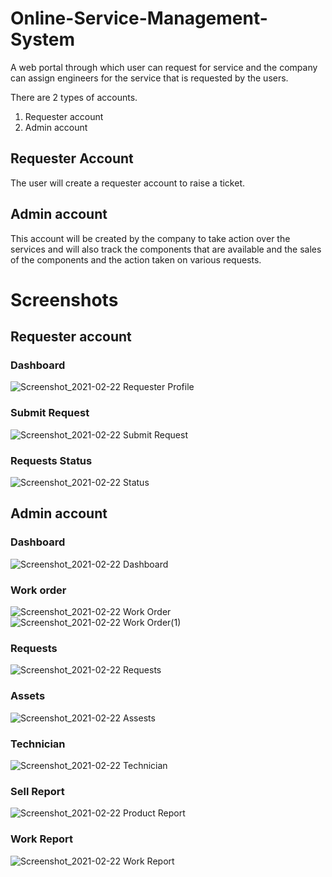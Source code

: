 # Online-Service-Management-System
A web portal through which user can request for service and the company can assign engineers for the service that is requested by the users.

There are 2 types of accounts.
1. Requester account
2. Admin account

## Requester Account
The user will create a requester account to raise a ticket.

## Admin account
This account will be created by the company to take action over the services and will also track the components that are available and the sales of the components and the action taken on various requests.

# Screenshots
## Requester account
### Dashboard
![Screenshot_2021-02-22 Requester Profile](https://user-images.githubusercontent.com/18730159/108636035-cf872380-74a8-11eb-8273-9fb6f8693f56.png)

### Submit Request
![Screenshot_2021-02-22 Submit Request](https://user-images.githubusercontent.com/18730159/108636057-fc3b3b00-74a8-11eb-93ce-88c6fec0aa3f.png)

### Requests Status
![Screenshot_2021-02-22 Status](https://user-images.githubusercontent.com/18730159/108636063-ff362b80-74a8-11eb-904e-836a9f0761b1.png)


## Admin account
### Dashboard
![Screenshot_2021-02-22 Dashboard](https://user-images.githubusercontent.com/18730159/108636092-2e4c9d00-74a9-11eb-9ac6-e2f625a30e20.png)

### Work order
![Screenshot_2021-02-22 Work Order](https://user-images.githubusercontent.com/18730159/108636119-51774c80-74a9-11eb-98eb-b3270de360a5.png)
![Screenshot_2021-02-22 Work Order(1)](https://user-images.githubusercontent.com/18730159/108636120-53d9a680-74a9-11eb-8ef1-ab9e2bba64bb.png)

### Requests
![Screenshot_2021-02-22 Requests](https://user-images.githubusercontent.com/18730159/108636125-5936f100-74a9-11eb-8ba7-93c307e80fd2.png)

### Assets
![Screenshot_2021-02-22 Assests](https://user-images.githubusercontent.com/18730159/108636127-5c31e180-74a9-11eb-9cc2-abbb9b248a1f.png)

### Technician
![Screenshot_2021-02-22 Technician](https://user-images.githubusercontent.com/18730159/108636134-62c05900-74a9-11eb-9cfb-f98f380c9404.png)

### Sell Report
![Screenshot_2021-02-22 Product Report](https://user-images.githubusercontent.com/18730159/108636142-6fdd4800-74a9-11eb-9526-5763d69fce7a.png)

### Work Report
![Screenshot_2021-02-22 Work Report](https://user-images.githubusercontent.com/18730159/108636146-71a70b80-74a9-11eb-8bfa-e1c92db46b8c.png)

